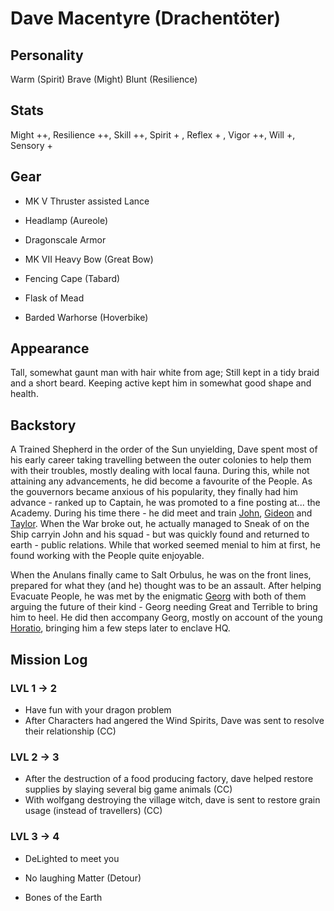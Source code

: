 # Dave Macentyre (Drachentöter)

## Personality

Warm (Spirit)
Brave (Might)
Blunt (Resilience)

## Stats

 Might ++, Resilience ++, Skill ++, Spirit + ,  Reflex + , Vigor ++,  Will +, Sensory +

## Gear

- MK V Thruster assisted Lance 
- Headlamp (Aureole)
- Dragonscale Armor

- MK VII Heavy Bow (Great Bow)
- Fencing Cape (Tabard)
- Flask of Mead


- Barded Warhorse (Hoverbike)

## Appearance

Tall, somewhat gaunt man with hair white from age; Still kept in a tidy braid and a short beard.
Keeping active kept him in somewhat good shape and health.

## Backstory

A Trained Shepherd in the order of the Sun unyielding, Dave spent most of his early career taking travelling between the outer colonies to help them with their troubles, mostly dealing with local fauna.
During this, while not attaining any advancements, he did become a favourite of the People. As the gouvernors became anxious of his popularity, they finally had him advance - ranked up to Captain, he was promoted to a fine posting at... the Academy.
During his time there - he did meet and train [John](./john-sinclair.md), [Gideon](./gideon.md) and [Taylor](./taylor_cane.md).
When the War broke out, he actually managed to Sneak of on the Ship carryin John and his squad - but was quickly found and returned to earth - public relations.
While that worked seemed menial to him at first, he found working with the People quite enjoyable.

When the Anulans finally came to Salt Orbulus, he was on the front lines, prepared for what they (and he) thought was to be an assault.
After helping Evacuate People, he was met by the enigmatic [Georg](./georg_zuse.md) with both of them arguing the future of their kind - Georg needing Great and Terrible to bring him to heel.
He did then accompany Georg, mostly on account of the young [Horatio](./horatio_ambitiousus), bringing him a few steps later to enclave HQ.

## Mission Log

### LVL 1 -> 2
- Have fun with your dragon problem
- After Characters had angered the Wind Spirits, Dave was sent to resolve their relationship (CC)

### LVL 2 -> 3
- After the destruction of a food producing factory, dave helped restore supplies by slaying several big game animals (CC)
- With wolfgang destroying the village witch, dave is sent to restore grain usage (instead of travellers) (CC)


### LVL 3 -> 4

- DeLighted to meet you

- No laughing Matter (Detour)

- Bones of the Earth